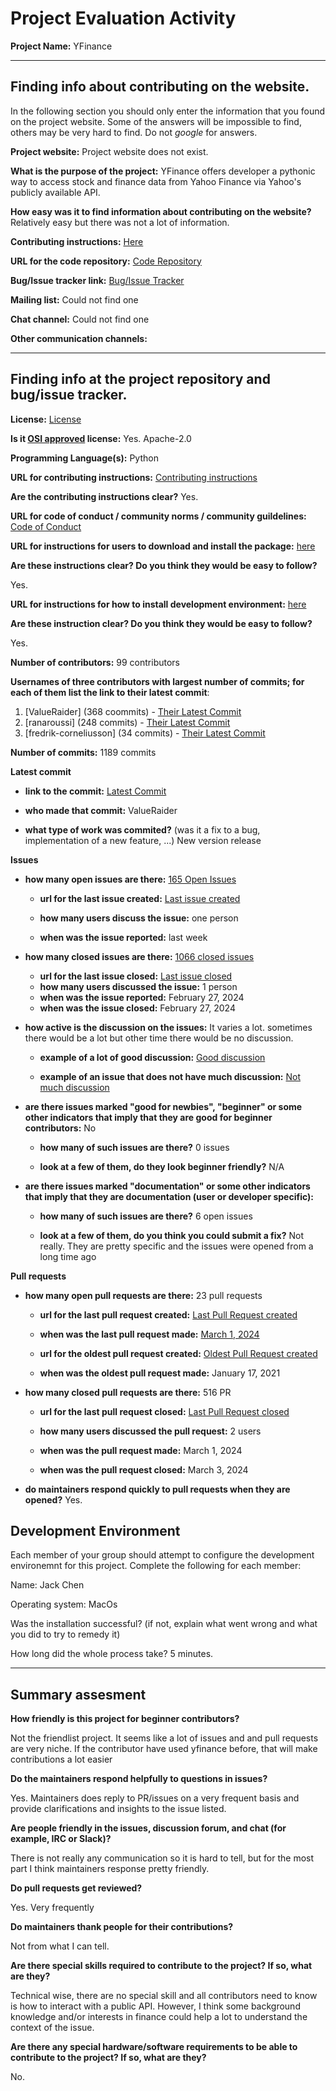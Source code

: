 # Project Evaluation Activity



__Project Name:__  YFinance


---

## Finding info about contributing on the website.

In the following section you should only enter the information that you
found on the project website. Some of the answers will be impossible to find, others
may be very hard to find. Do not _google_ for answers.

__Project website:__ Project website does not exist.


__What is the purpose of the project:__ 
YFinance offers developer a pythonic way to access stock and finance data from Yahoo Finance via Yahoo's publicly available API.


__How easy was it to find information about contributing on the website?__ 
Relatively easy but there was not a lot of information.

__Contributing instructions:__ [Here](https://github.com/ranaroussi/yfinance/discussions/1084)

__URL for the code repository:__ [Code Repository](https://github.com/ranaroussi/yfinance)

__Bug/Issue tracker link:__ [Bug/Issue Tracker](https://github.com/ranaroussi/yfinance/issues)

__Mailing list:__ Could not find one

__Chat channel:__ Could not find one

__Other communication channels:__ 


---

## Finding info at the project repository and bug/issue tracker.

__License:__ [License](https://github.com/ranaroussi/yfinance/blob/main/LICENSE.txt)

__Is it [OSI approved](https://opensource.org/licenses/alphabetical) license:__ Yes. Apache-2.0

__Programming Language(s):__ Python

__URL for contributing instructions:__ [Contributing instructions](https://github.com/ranaroussi/yfinance/discussions/1084)

__Are the contributing instructions clear?__ 
Yes.

__URL for code of conduct / community norms / community guildelines:__ [Code of Conduct](https://github.com/ranaroussi/yfinance/blob/main/CODE_OF_CONDUCT.md)

__URL for instructions for users to download and install the package:__  [here](https://github.com/ranaroussi/yfinance/blob/main/README.md)


__Are these instructions clear? Do you think they would be easy to follow?__ 

Yes.


__URL for instructions for how to install development environment:__ [here](https://github.com/ranaroussi/yfinance/discussions/1080)


__Are these instruction clear? Do you think they would be easy to follow?__ 

Yes.

__Number of contributors:__ 99 contributors


__Usernames of three contributors with largest number of commits; for
each of them list the link to their latest commit__:

1. [ValueRaider] (368 coommits) - [Their Latest Commit](https://github.com/ranaroussi/yfinance/commit/c2d568367c2ec15f49c7ddaf4f23d2a8c39b8fbe)
1. [ranaroussi] (248 commits) - [Their Latest Commit](https://github.com/ranaroussi/yfinance/commit/c49cf626bbf85d0e39b5d2fa81b48b4a74603152)
1. [fredrik-corneliusson] (34 commits) - [Their Latest Commit](https://github.com/ranaroussi/yfinance/commit/5e333f53eee36127baa15fecea25c37ddc783843)


__Number of commits:__ 1189 commits

__Latest commit__ 

- __link to the commit:__ [Latest Commit](https://github.com/ranaroussi/yfinance/commit/c2d568367c2ec15f49c7ddaf4f23d2a8c39b8fbe)

- __who made that commit:__ ValueRaider

- __what type of work was commited?__ (was it a fix to a bug, implementation of a new feature, ...) New version release


__Issues__

- __how many open issues are there:__ [165 Open Issues](https://github.com/ranaroussi/yfinance/issues)

    - __url for the last issue created:__ [Last issue created](https://github.com/ranaroussi/yfinance/pull/1874)

    - __how many users discuss the issue:__ one person
    
    - __when was the issue reported:__ last week
    

- __how many closed issues are there:__ [1066 closed issues](https://github.com/ranaroussi/yfinance/issues?q=is:issue+is:closed)
    - __url for the last issue closed:__ [Last issue closed](https://github.com/ranaroussi/yfinance/issues/1873)
    - __how many users discussed the issue:__ 1 person
    - __when was the issue reported:__ February 27, 2024
    - __when was the issue closed:__ February 27, 2024

- __how active is the discussion on the issues:__
It varies a lot. sometimes there would be a lot but other time there would be no discussion.

    - __example of a lot of good discussion:__ [Good discussion](https://github.com/ranaroussi/yfinance/issues?q=sort:comments-desc)
    
    - __example of an issue that does not have much discussion:__ [Not much discussion](https://github.com/ranaroussi/yfinance/pull/1875)



- __are there issues marked "good for newbies", "beginner" or some other indicators that imply that they are good for beginner contributors:__ No

    - __how many of such issues are there?__ 0 issues
    
    - __look at a few of them, do they look beginner friendly?__ N/A



- __are there issues marked "documentation" or some other indicators that imply that they are documentation (user or developer specific):__ 

    - __how many of such issues are there?__ 6 open issues
    
    - __look at a few of them, do you think you could submit a fix?__ Not really. They are pretty specific and the issues were opened from a long time ago



__Pull requests__

- __how many open pull requests are there:__ 23 pull requests

    - __url for the last pull request created:__ [Last Pull Request created](https://github.com/ranaroussi/yfinance/pull/1874)
    
    - __when was the last pull request made:__ [March 1, 2024](https://github.com/ranaroussi/yfinance/pull/1874)

    - __url for the oldest pull request created:__ [Oldest Pull Request created](https://github.com/ranaroussi/yfinance/pull/557)
    
    - __when was the oldest pull request made:__ January 17, 2021

- __how many closed pull requests are there:__ 516 PR

    - __url for the last pull request closed:__ [Last Pull Request closed](https://github.com/ranaroussi/yfinance/pull/1875)
    
    - __how many users discussed the pull request:__ 2 users
    
    - __when was the pull request made:__  March 1, 2024
    
    - __when was the pull request closed:__ March 3, 2024
    

- __do maintainers respond quickly to pull requests when they are opened?__ Yes.


## Development Environment 

Each member of your group should attempt to configure the development environemnt 
for this project. Complete the following for each member:

Name: Jack Chen

Operating system: MacOs

Was the installation successful? (if not, explain what went wrong and 
what you did to try to remedy it)

How long did the whole process take? 5 minutes.


---


## Summary assesment
__How friendly is this project for beginner contributors?__

Not the friendlist project. It seems like a lot of issues and and pull requests are very niche. If the contributor have used yfinance before, that will make contributions a lot easier


__Do the maintainers respond helpfully to questions in issues?__

Yes. Maintainers does reply to PR/issues on a very frequent basis and provide clarifications and insights to the issue listed.

__Are people friendly in the issues, discussion forum, and chat (for example, IRC or Slack)?__

There is not really any communication so it is hard to tell, but for the most part I think maintainers response pretty friendly.



__Do pull requests get reviewed?__

Yes. Very frequently

__Do maintainers thank people for their contributions?__

Not from what I can tell. 

__Are there special skills required to contribute to the project? If so, what are they?__

Technical wise, there are no special skill and all contributors need to know is how to interact with a public API. However, I think some background knowledge and/or interests in finance could help a lot to understand the context of the issue.



__Are there any special hardware/software requirements to be able to contribute to the project? If so, what are they?__

No. 
